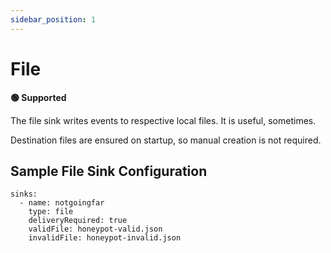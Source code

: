 ```yaml
---
sidebar_position: 1
---
```


# File

**🟢 Supported**

The file sink writes events to respective local files. It is useful, sometimes.

Destination files are ensured on startup, so manual creation is not required.

## Sample File Sink Configuration

```
sinks:
  - name: notgoingfar
    type: file
    deliveryRequired: true
    validFile: honeypot-valid.json
    invalidFile: honeypot-invalid.json
```
